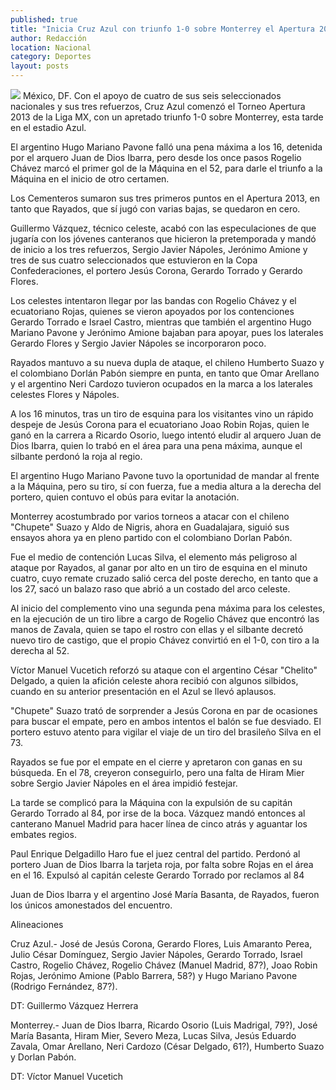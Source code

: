 ```yaml
---
published: true
title: "Inicia Cruz Azul con triunfo 1-0 sobre Monterrey el Apertura 2013"
author: Redacción
location: Nacional
category: Deportes
layout: posts
---
```


![](http://i.imgur.com/5sS9EhEm.jpg)
México, DF. Con el apoyo de cuatro de sus seis seleccionados nacionales y sus tres refuerzos, Cruz Azul comenzó el Torneo Apertura 2013 de la Liga MX, con un apretado triunfo 1-0 sobre Monterrey, esta tarde en el estadio Azul.

El argentino Hugo Mariano Pavone falló una pena máxima a los 16, detenida por el arquero Juan de Dios Ibarra, pero desde los once pasos Rogelio Chávez marcó el primer gol de la Máquina en el 52, para darle el triunfo a la Máquina en el inicio de otro certamen.

Los Cementeros sumaron sus tres primeros puntos en el Apertura 2013, en tanto que Rayados, que sí jugó con varias bajas, se quedaron en cero.

Guillermo Vázquez, técnico celeste, acabó con las especulaciones de que jugaría con los jóvenes canteranos que hicieron la pretemporada y mandó de inicio a los tres refuerzos, Sergio Javier Nápoles, Jerónimo Amione y tres de sus cuatro seleccionados que estuvieron en la Copa Confederaciones, el portero Jesús Corona, Gerardo Torrado y Gerardo Flores.

Los celestes intentaron llegar por las bandas con Rogelio Chávez y el ecuatoriano Rojas, quienes se vieron apoyados por los contenciones Gerardo Torrado e Israel Castro, mientras que también el argentino Hugo Mariano Pavone y Jerónimo Amione bajaban para apoyar, pues los laterales Gerardo Flores y Sergio Javier Nápoles se incorporaron poco.

Rayados mantuvo a su nueva dupla de ataque, el chileno Humberto Suazo y el colombiano Dorlán Pabón siempre en punta, en tanto que Omar Arellano y el argentino Neri Cardozo tuvieron ocupados en la marca a los laterales celestes Flores y Nápoles.

A los 16 minutos, tras un tiro de esquina para los visitantes vino un rápido despeje de Jesús Corona para el ecuatoriano Joao Robin Rojas, quien le ganó en la carrera a Ricardo Osorio, luego intentó eludir al arquero Juan de Dios Ibarra, quien lo trabó en el área para una pena máxima, aunque el silbante perdonó la roja al regio.

El argentino Hugo Mariano Pavone tuvo la oportunidad de mandar al frente a la Máquina, pero su tiro, sí con fuerza, fue a media altura a la derecha del portero, quien contuvo el obús para evitar la anotación.

Monterrey acostumbrado por varios torneos a atacar con el chileno "Chupete" Suazo y Aldo de Nigris, ahora en Guadalajara, siguió sus ensayos ahora ya en pleno partido con el colombiano Dorlan Pabón.

Fue el medio de contención Lucas Silva, el elemento más peligroso al ataque por Rayados, al ganar por alto en un tiro de esquina en el minuto cuatro, cuyo remate cruzado salió cerca del poste derecho, en tanto que a los 27, sacó un balazo raso que abrió a un costado del arco celeste.

Al inicio del complemento vino una segunda pena máxima para los celestes, en la ejecución de un tiro libre a cargo de Rogelio Chávez que encontró las manos de Zavala, quien se tapo el rostro con ellas y el silbante decretó nuevo tiro de castigo, que el propio Chávez convirtió en el 1-0, con tiro a la derecha al 52.

Víctor Manuel Vucetich reforzó su ataque con el argentino César "Chelito" Delgado, a quien la afición celeste ahora recibió con algunos silbidos, cuando en su anterior presentación en el Azul se llevó aplausos.

"Chupete" Suazo trató de sorprender a Jesús Corona en par de ocasiones para buscar el empate, pero en ambos intentos el balón se fue desviado. El portero estuvo atento para vigilar el viaje de un tiro del brasileño Silva en el 73.

Rayados se fue por el empate en el cierre y apretaron con ganas en su búsqueda. En el 78, creyeron conseguirlo, pero una falta de Hiram Mier sobre Sergio Javier Nápoles en el área impidió festejar.

La tarde se complicó para la Máquina con la expulsión de su capitán Gerardo Torrado al 84, por irse de la boca. Vázquez mandó entonces al canterano Manuel Madrid para hacer línea de cinco atrás y aguantar los embates regios.

Paul Enrique Delgadillo Haro fue el juez central del partido. Perdonó al portero Juan de Dios Ibarra la tarjeta roja, por falta sobre Rojas en el área en el 16. Expulsó al capitán celeste Gerardo Torrado por reclamos al 84

Juan de Dios Ibarra y el argentino José María Basanta, de Rayados, fueron los únicos amonestados del encuentro.

Alineaciones

Cruz Azul.- José de Jesús Corona, Gerardo Flores, Luis Amaranto Perea, Julio César Domínguez, Sergio Javier Nápoles, Gerardo Torrado, Israel Castro, Rogelio Chávez, Rogelio Chávez (Manuel Madrid, 87?), Joao Robin Rojas, Jerónimo Amione (Pablo Barrera, 58?) y Hugo Mariano Pavone (Rodrigo Fernández, 87?).

DT: Guillermo Vázquez Herrera

Monterrey.- Juan de Dios Ibarra, Ricardo Osorio (Luis Madrigal, 79?), José María Basanta, Hiram Mier, Severo Meza, Lucas Silva, Jesús Eduardo Zavala, Omar Arellano, Neri Cardozo (César Delgado, 61?), Humberto Suazo y Dorlan Pabón.

DT: Víctor Manuel Vucetich
